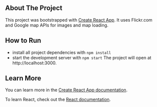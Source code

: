 ## About The Project
This project was bootstrapped with [Create React App](https://github.com/facebook/create-react-app).
It uses Flickr.com and Google map APIs for images and map loading.


## How  to Run

* install all project dependencies with `npm install`
* start the development server with `npm start`
The project will open at  http://localhost:3000.


## Learn More

You can learn more in the [Create React App documentation](https://facebook.github.io/create-react-app/docs/getting-started).

To learn React, check out the [React documentation](https://reactjs.org/).
